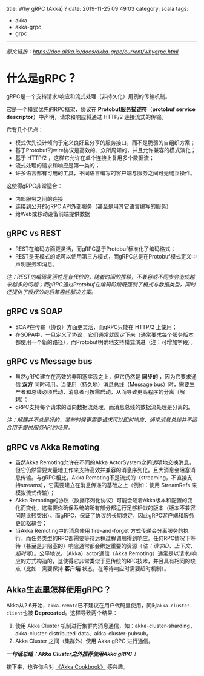 title: Why gRPC (Akka) ?
date: 2019-11-25 09:49:03
category: scala
tags:
  - akka
  - akka-grpc
  - grpc
---

*原文链接：https://doc.akka.io/docs/akka-grpc/current/whygrpc.html*

# 什么是gRPC？

gRPC是一个支持请求/响应和流式处理（非持久化）用例的传输机制。

它是一个模式优先的RPC框架，协议在 **Protobuf服务描述符**（**protobuf service descriptor**）中声明，请求和响应将通过 HTTP/2 连接流式的传输。

它有几个优点：

- 模式优先设计倾向于定义良好且分享的服务接口，而不是脆弱的自组织方案；
- 基于Protobuf的wire协议是高效的、众所周知的，并且允许兼容的模式演化；
- 基于 HTTP/2 ，这样它允许在单个连接上复用多个数据流；
- 流式处理的请求和响应是第一类的；
- 许多语言都有可用的工具，不同语言编写的客户端与服务之间可无缝互操作。

这使得gRPC非常适合：

- 内部服务之间的连接
- 连接到公开的gRPC API外部服务（甚至是用其它语言编写的服务）
- 给Web或移动设备前端提供数据

## gRPC vs REST

- REST在编码方面更灵活，而gRPC基于Protobuf标准化了编码格式；
- REST是无模式的或可以使用第三方模式，而gRPC总是在Protobuf模式定义中声明服务和消息。

*注：REST的编码灵活性是有代价的，随着时间的推移，不兼容或不同步会造成越来越多的问题；而gRPC通过Protobuf在编码阶段既强制了模式与数据类型，同时还提供了很好的向后兼容性解决方案。*

## gRPC vs SOAP

- SOAP在传输（协议）方面更灵活，而gRPC只能在 HTTP/2 上使用；
- 在SOPA中，一旦定义了协议，它们通常就固定下来（通常要求每个服务版本都使用一个新的路径），而Protobuf明确地支持模式演进（注：可增加字段）。

## gRPC vs Message bus

- 虽然gRPC建立在高效的非阻塞实现之上，但它仍然是 **同步的** ，因为它要求通信 **双方** 同时可用。当使用（持久地）消息总线（Message bus）时，需要生产者和总线必须启动，消息者可按需启动，从而导致更高程序的分离（解耦）；
- gRPC支持每个请求的双向数据流处理，而消息总线的数据流处理是分离的。

*注：解耦并不总是好的，某些时候更需要请求可以即时响应，通常消息总线并不适合用于提供服务API的场景。*

## gRPC vs Akka Remoting

- 虽然Akka Remoting允许在不同的Akka ActorSystem之间透明地交换消息，但它仍然需要大量地工作来支持高效并兼容的消息序列化。且大消息会阻塞消息传输。与gRPC相比，Akka Remoting不是流式的（streaming，不直接支持streams），它需要建立在消息传递的基础之上（例如：使用 StreamRefs 来模拟流式传输）；
- Akka Remoting的协议（数据序列化协议）可能会随着Akka版本和配置的变化而变化，这需要你确保系统的所有部分都运行足够相似的版本（版本不兼容问题比较突出）。而gRPC，保证了协议的长期稳定，因此gRPC客户端和服务更加松耦合；
- 当Akka Remoting中的消息使用 fire-and-forget 方式传递会分离服务的执行，而任务类型的RPC都需要等待远程过程调用得到响应。任何RPC情况下等待（甚至是非阻塞的）响应通常都会绑定重要的资源（*注：请求ID、上下文、超时等*）。公平地说，（Akka）actor通信（Akka Remoting）通常是以请求/响应的方式构造的，这使得它非常类似于更传统的RPC技术，并且具有相同的缺点（比如：需要保持 **客户端** 状态，在等待响应时需要超时机制）。

## Akka生态里怎样使用gRPC？

Akka从2.6开始，`akka-remote`已不建议在用户代码里使用，同时`akka-cluster-client`也被 **Deprecated**。这样导致两个结果：

1. 使用 Akka Cluster 机制进行集群内消息通信，如：akka-cluster-sharding、akka-cluster-distributed-data、akka-cluster-pubsub。
2. Akka Cluster 之间（集群外）使用 Akka gRPC 进行通信。

***一句话总结：Akka Cluster之外推荐使用Akka gRPC！***

接下来，也许你会对 [《Akka Cookbook》](https://www.yangjing.me/akka-cookbook/) 感兴趣。
